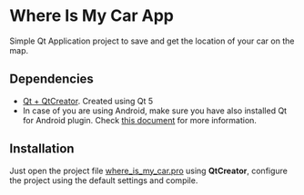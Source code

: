 # Where Is My Car App

Simple Qt Application project to save and get the location of your car on the map.

## Dependencies

* [Qt + QtCreator](https://www.qt.io/download). Created using Qt 5
* In case of you are using Android, make sure you have also installed Qt for Android plugin. Check [this document](docs/HowtoQtAndroid.md) for more information.

## Installation

Just open the project file [where_is_my_car.pro](where_is_my_car.pro) using **QtCreator**, configure the project using the default settings and compile.

